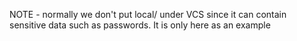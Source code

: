 NOTE - normally we don't put local/ under VCS since it can contain sensitive data such as passwords.
It is only here as an example
